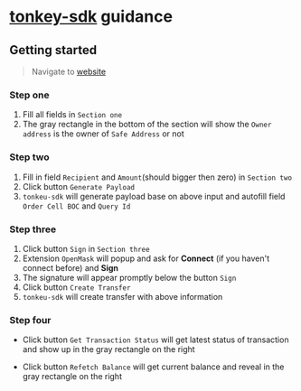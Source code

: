 # [tonkey-sdk](https://www.npmjs.com/package/tonkey-sdk) guidance

## Getting started

> Navigate to [website](https://tonkey-questbook-example.netlify.app/)

### Step one

1. Fill all fields in `Section one`
2. The gray rectangle in the bottom of the section will show the `Owner address` is the owner of `Safe Address` or not

### Step two

1. Fill in field `Recipient` and `Amount`(should bigger then zero) in `Section two`
2. Click button `Generate Payload`
3. `tonkeu-sdk` will generate payload base on above input and autofill field `Order Cell BOC` and `Query Id`

### Step three

1. Click button `Sign` in `Section three`
2. Extension `OpenMask` will popup and ask for **Connect** (if you haven't connect before) and **Sign**
3. The signature will appear promptly below the button `Sign`
4. Click button `Create Transfer`
5. `tonkeu-sdk` will create transfer with above information

### Step four

- Click button `Get Transaction Status` will get latest status of transaction and show up in the gray rectangle on the right

- Click button `Refetch Balance` will get current balance and reveal in the gray rectangle on the right

